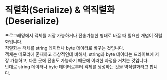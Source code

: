 # 직렬화(Serialize) & 역직렬화(Deserialize)
프로그래밍에서 객체를 저장 가능하거나 전송가능한 형태로 바꿀 때 필요한 개념이 직렬화입니다.<br>
직렬화는 객체를 string 데이터나 byte 데이터로 바꾸는 것입니다.<br>
객체는 메모리에 존재하고 추상적인데 비해서, string과 byte 데이터는 드라이브에 저장 가능하고, 다른 곳에 전송도 가능하기 때문에 이러한 과정을 거치는 것입니다.<br>
반대로 string 데이터나 byte 데이터로부터 객체를 생성하는 것을 역직렬화라고 합니다.

